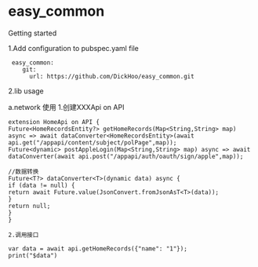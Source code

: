 # easy_common
Getting started


1.Add configuration to pubspec.yaml file
~~~
 easy_common:
    git:
      url: https://github.com/DickHoo/easy_common.git
~~~

2.lib usage

a.network 使用
    1.创建XXXApi on API
~~~
extension HomeApi on API {
Future<HomeRecordsEntity?> getHomeRecords(Map<String,String> map) async => await dataConverter<HomeRecordsEntity>(await api.get("/appapi/content/subject/polPage",map));
Future<dynamic> postAppleLogin(Map<String,String> map) async => await dataConverter(await api.post("/appapi/auth/oauth/sign/apple",map));

//数据转换
Future<T?> dataConverter<T>(dynamic data) async {
if (data != null) {
return await Future.value(JsonConvert.fromJsonAsT<T>(data));
}
return null;
}
}        
~~~

    2.调用接口 
~~~
var data = await api.getHomeRecords({"name": "1"});
print("$data")      
~~~


